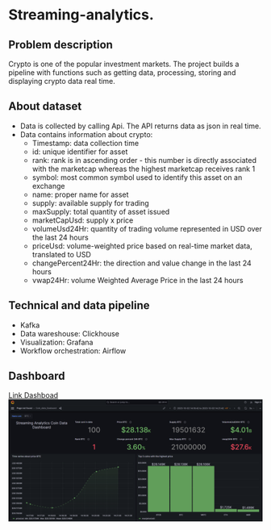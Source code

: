 # Streaming-analytics.
## Problem description
Crypto is one of the popular investment markets. The project builds a pipeline with functions such as getting data, processing, storing and displaying crypto data real time.
## About dataset
 - Data is collected by calling Api. The API returns data as json in real time.
 - Data contains information about crypto:
    - Timestamp: data collection time
    - id: unique identifier for asset
    - rank: rank is in ascending order - this number is directly associated with the marketcap whereas the highest marketcap receives rank 1
    - symbol: most common symbol used to identify this asset on an exchange
    - name: proper name for asset
    - supply: available supply for trading
    - maxSupply: total quantity of asset issued
    - marketCapUsd: supply x price
    - volumeUsd24Hr: quantity of trading volume represented in USD over the last 24 hours
    - priceUsd: volume-weighted price based on real-time market data, translated to USD
    - changePercent24Hr: the direction and value change in the last 24 hours
    - vwap24Hr: volume Weighted Average Price in the last 24 hours
## Technical and data pipeline
 - Kafka
 - Data wareshouse: Clickhouse
 - Visualization: Grafana
 - Workflow orchestration: Airflow
  

## Dashboard
[Link Dashboad](https://snapshots.raintank.io/dashboard/snapshot/F09z7iU4jcer2yun2qjO1NWveFG81ep3?orgId=2&refresh=5s)
![markdown](image/Dashboard.png)
 
